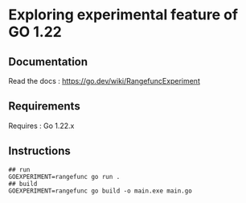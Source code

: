 # Exploring experimental feature of GO 1.22

## Documentation

Read the docs : https://go.dev/wiki/RangefuncExperiment

## Requirements 

Requires : Go 1.22.x

## Instructions

```shell
## run
GOEXPERIMENT=rangefunc go run .
## build 
GOEXPERIMENT=rangefunc go build -o main.exe main.go
```